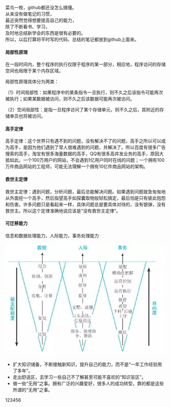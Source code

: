 菜鸟一枚，github都还没怎么搞懂。<br>
从来没有做笔记的习惯，<br>
最近突然觉得想要提高自己的能力，<br>
除了不断看书、学习，<br>
及时地总结新学会的东西是很有必要的。<br>
所以，以后打算将平时写的代码、总结的笔记都放到github上面来。

#### 局部性原理

在一段时间内，整个程序的执行仅限于程序的某一部分，相应地，程序访问的存储空间也局限于某个内存区域。

局部性原理具体分为两类：

（1）时间局部性：如果程序中的某条指令一旦执行，则不久之后该指令可能再次被执行；如果某数据被访问，则不久之后该数据可能再次被访问。

（2）空间局部性：是指一旦程序访问了某个存储单元，则不久之后，其附近的存储单员也将被访问。

#### 高手定律

高手定律：这个世界只有遇不到的问题，没有解决不了的问题，高手之所以可以成为高手，是因为他们遇到了常人很难遇到的问题，并解决了。所以百度有很多广告搜索的高手，淘宝有很多海量数据的高手，QQ有很多高并发业务的高手，原因大抵如此。一个100万用户的网站，不会遇到1亿用户同时在线的问题；一个拥有100万件商品网站的工程师，可能无法理解一个拥有10亿件商品网站的架构。

#### 救世主定律

救世主定律：遇到问题，分析问题，最后总能解决问题。如果遇到问题就急匆匆地从外面挖一个高手，然后指望高手如探囊取物般轻松搞定，最后怕是只有彼此抱怨和伤害。许多问题只是看起来一样，具体问题总是要具体对待的，没有银弹，没有救世主。所以这个定律准确地说应该是“没有救世主定律”。

#### 可迁移能力

信息和数据处理能力，人际能力，事务处理能力

![](other\images\可迁移能力.png)

* 扩大知识储备，不断接触新知识，提升自己的能力，而不是“一年工作经验用了多年”。
* 走出舒适区，去学习一些自己不了解甚至可能不喜欢的“知识盲区”。
* 做一些“无用”之事。拥有广泛的兴趣爱好，很多人的成功转型，靠的都是这些所谓的“无用”之事。

123456
